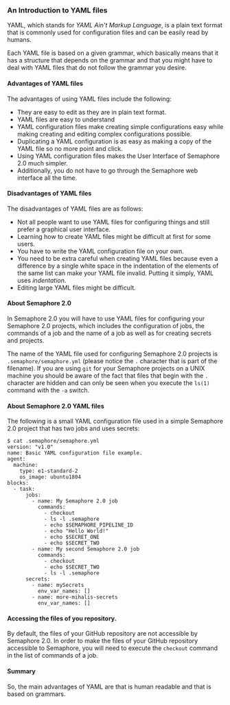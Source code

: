 ### An Introduction to YAML files

YAML, which stands for *YAML Ain't Markup Language*, is a plain text
format that is commonly used for configuration files and can be easily
read by humans.

Each YAML file is based on a given grammar, which basically means that
it has a structure that depends on the grammar and that you might have
to deal with YAML files that do not follow the grammar you desire.

#### Advantages of YAML files

The advantages of using YAML files include the following:

* They are easy to edit as they are in plain text format.
* YAML files are easy to understand
* YAML configuration files make creating simple configurations easy
  while making creating and editing complex configurations possible.
* Duplicating a YAML configuration is as easy as making a copy of the
  YAML file so no more point and click.
* Using YAML configuration files makes the User Interface of Semaphore
  2.0 much simpler.
* Additionally, you do not have to go through the Semaphore web
  interface all the time.

#### Disadvantages of YAML files

The disadvantages of YAML files are as follows:

* Not all people want to use YAML files for configuring things and still
  prefer a graphical user interface.
* Learning how to create YAML files might be difficult at first for some
  users.
* You have to write the YAML configuration file on your own.
* You need to be extra careful when creating YAML files because even a
  difference by a single white space in the indentation of the elements
  of the same list can make your YAML file invalid. Putting it simply,
  YAML uses *indentation*.
* Editing large YAML files might be difficult.

#### About Semaphore 2.0

In Semaphore 2.0 you will have to use YAML files for configuring your
Semaphore 2.0 projects, which includes the configuration of jobs, the
commands of a job and the name of a job as well as for creating secrets
and projects.

The name of the YAML file used for configuring Semaphore 2.0 projects is
`.semaphore/semaphore.yml` (please notice the `.` character that is part
of the filename). If you are using `git` for your Semaphore projects on
a UNIX machine you should be aware of the fact that files that begin
with the `.` character are hidden and can only be seen when you execute
the `ls(1)` command with the `-a` switch.

#### About Semaphore 2.0 YAML files

The following is a small YAML configuration file used in a simple
Semaphore 2.0 project that has two jobs and uses secrets:

    $ cat .semaphore/semaphore.yml
    version: "v1.0"
    name: Basic YAML configuration file example.
    agent:
      machine:
        type: e1-standard-2
        os_image: ubuntu1804
    blocks:
      - task:
          jobs:
            - name: My Semaphore 2.0 job
              commands:
                - checkout
                - ls -l .semaphore
                - echo $SEMAPHORE_PIPELINE_ID
                - echo "Hello World!"
                - echo $SECRET_ONE
                - echo $SECRET_TWO
            - name: My second Semaphore 2.0 job
              commands:
                - checkout
                - echo $SECRET_TWO
                - ls -l .semaphore
          secrets:
            - name: mySecrets
              env_var_names: []
            - name: more-mihalis-secrets
              env_var_names: []

#### Accessing the files of you repository.

By default, the files of your GitHub repository are not accessible by
Semaphore 2.0. In order to make the files of your GitHub repository
accessible to Semaphore, you will need to execute the `checkout` command
in the list of commands of a job.

#### 

#### Summary

So, the main advantages of YAML are that is human readable and that is
based on grammars.

